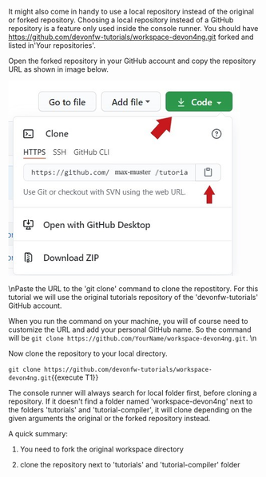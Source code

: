 It might also come in handy to use a local repository instead of the original or forked repository. 
Choosing a local repository instead of a GitHub repository is a feature only used inside the console runner. 
You should have
https://github.com/devonfw-tutorials/workspace-devon4ng.git
forked and listed in&#39;Your repositories&#39;.



Open the forked repository in your GitHub account and copy the repository URL as shown in image below.


![clone_code.jpg](./assets/clone_code.jpg)


\nPaste the URL to the &#39;git clone&#39; command to clone the repostitory. For this tutorial we will use the original tutorials repository of the &#39;devonfw-tutorials&#39; GitHub account.

When you run the command on your machine, you will of course need to customize the URL and add your personal GitHub name. So the command will be `git clone https://github.com/YourName/workspace-devon4ng.git`.
\n









Now clone the repository to your local directory.

`git clone https://github.com/devonfw-tutorials/workspace-devon4ng.git`{{execute T1}}

The console runner will always search for local folder first, before cloning a repository. If it doesn&#39;t find a folder named &#39;workspace-devon4ng&#39; next to the folders &#39;tutorials&#39; and &#39;tutorial-compiler&#39;, it will clone depending on the given arguments the original or the forked repository instead. 

A quick summary: 

1) You need to fork the original workspace directory 

2) clone the repository next to &#39;tutorials&#39; and &#39;tutorial-compiler&#39; folder 

